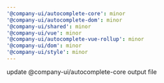 ```yaml
---
'@company-ui/autocomplete-core': minor
'@company-ui/autocomplete-dom': minor
'@company-ui/shared': minor
'@company-ui/vue': minor
'@company-ui/autocomplete-vue-rollup': minor
'@company-ui/dom': minor
'@company-ui/style': minor
---
```


update @company-ui/autocomplete-core output file
